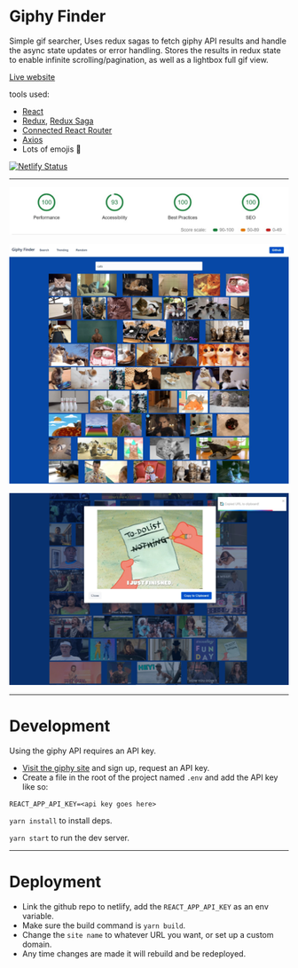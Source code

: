 # Giphy Finder

Simple gif searcher, Uses redux sagas to fetch giphy API results and handle the async state updates or error handling. Stores the results in redux state to enable infinite scrolling/pagination, as well as a lightbox full gif view.

 [Live website](https://gifs.spdevuk.com)

tools used:
- [React](https://github.com/facebook/react)
- [Redux](https://github.com/reduxjs/redux), [Redux Saga](https://github.com/redux-saga/redux-saga)
- [Connected React Router](https://github.com/supasate/connected-react-router)
- [Axios](https://github.com/axios/axios)
- Lots of emojis 🥴


[![Netlify Status](https://api.netlify.com/api/v1/badges/0b6210b3-69d2-4980-bad9-46fc51e5d916/deploy-status)](https://app.netlify.com/sites/giphy-finder/deploys)
___

![lighthouse](giphy-lighthouse.jpg)

![preview](preview.jpg)

![copy-preview](copy-preview.jpg)

___

# Development

Using the giphy API requires an API key.
- [Visit the giphy site](https://developers.giphy.com/) and sign up, request an API key.
- Create a file in the root of the project named `.env` and add the API key like so:

```
REACT_APP_API_KEY=<api key goes here>
```


`yarn install` to install deps.

`yarn start` to run the dev server.
___

# Deployment

- Link the github repo to netlify, add the `REACT_APP_API_KEY` as an env variable.
- Make sure the build command is `yarn build`.
- Change the `site name` to whatever URL you want, or set up a custom domain.
- Any time changes are made it will rebuild and be redeployed.